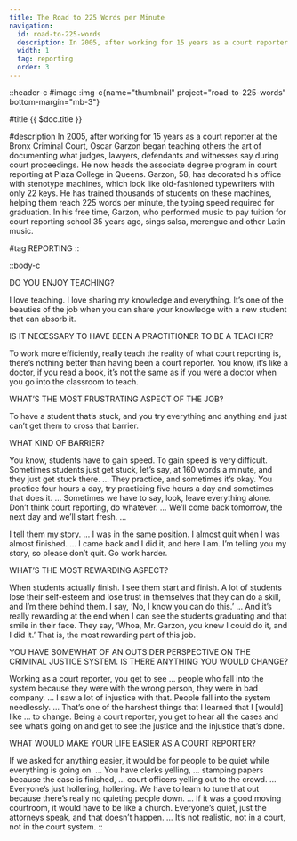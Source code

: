 ```yaml
---
title: The Road to 225 Words per Minute
navigation:
  id: road-to-225-words
  description: In 2005, after working for 15 years as a court reporter at the Bronx Criminal Court, Oscar Garzon began teaching others the art of documenting what judges, lawyers, defendants and witnesses say during court proceedings...
  width: 1
  tag: reporting
  order: 3
---
```


::header-c
#image
:img-c{name="thumbnail" project="road-to-225-words" bottom-margin="mb-3"}

#title
{{ $doc.title }}

#description
In 2005, after working for 15 years as a court reporter at the Bronx Criminal Court, Oscar Garzon began teaching others the art of documenting what judges, lawyers, defendants and witnesses say during court proceedings. He now heads the associate degree program in court reporting at Plaza College in Queens. Garzon, 58, has decorated his office with stenotype machines, which look like old-fashioned typewriters with only 22 keys. He has trained thousands of students on these machines, helping them reach 225 words per minute, the typing speed required for graduation. In his free time, Garzon, who performed music to pay tuition for court reporting school 35 years ago, sings salsa, merengue and other Latin music.

#tag
REPORTING
::

::body-c

DO YOU ENJOY TEACHING?

I love teaching. I love sharing my knowledge and everything. It’s one of the beauties of the job when you can share your knowledge with a new student that can absorb it.

IS IT NECESSARY TO HAVE BEEN A PRACTITIONER TO BE A TEACHER?

To work more efficiently, really teach the reality of what court reporting is, there’s nothing better than having been a court reporter. You know, it’s like a doctor, if you read a book, it’s not the same as if you were a doctor when you go into the classroom to teach.

WHAT’S THE MOST FRUSTRATING ASPECT OF THE JOB?

To have a student that’s stuck, and you try everything and anything and just can’t get them to cross that barrier.

WHAT KIND OF BARRIER?

You know, students have to gain speed. To gain speed is very difficult. Sometimes students just get stuck, let’s say, at 160 words a minute, and they just get stuck there. … They practice, and sometimes it’s okay. You practice four hours a day, try practicing five hours a day and sometimes that does it. … Sometimes we have to say, look, leave everything alone. Don’t think court reporting, do whatever. … We’ll come back tomorrow, the next day and we’ll start fresh. …

I tell them my story. … I was in the same position. I almost quit when I was almost finished. … I came back and I did it, and here I am. I’m telling you my story, so please don’t quit. Go work harder.

WHAT’S THE MOST REWARDING ASPECT?

When students actually finish. I see them start and finish. A lot of students lose their self-esteem and lose trust in themselves that they can do a skill, and I’m there behind them. I say, ‘No, I know you can do this.’ … And it’s really rewarding at the end when I can see the students graduating and that smile in their face. They say, ‘Whoa, Mr. Garzon, you knew I could do it, and I did it.’ That is, the most rewarding part of this job.

YOU HAVE SOMEWHAT OF AN OUTSIDER PERSPECTIVE ON THE CRIMINAL JUSTICE SYSTEM. IS THERE ANYTHING YOU WOULD CHANGE?

Working as a court reporter, you get to see … people who fall into the system because they were with the wrong person, they were in bad company. … I saw a lot of injustice with that. People fall into the system needlessly. … That’s one of the harshest things that I learned that I [would] like … to change. Being a court reporter, you get to hear all the cases and see what’s going on and get to see the justice and the injustice that’s done.

WHAT WOULD MAKE YOUR LIFE EASIER AS A COURT REPORTER?

If we asked for anything easier, it would be for people to be quiet while everything is going on. … You have clerks yelling, … stamping papers because the case is finished, … court officers yelling out to the crowd. … Everyone’s just hollering, hollering. We have to learn to tune that out because there’s really no quieting people down. … If it was a good moving courtroom, it would have to be like a church. Everyone’s quiet, just the attorneys speak, and that doesn’t happen. … It’s not realistic, not in a court, not in the court system.
::
